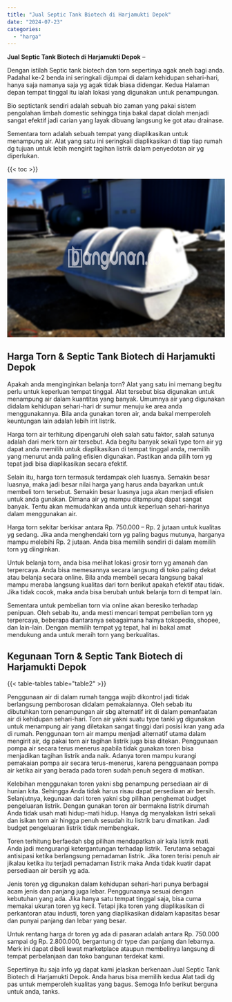 ```yaml
---
title: "Jual Septic Tank Biotech di Harjamukti Depok"
date: "2024-07-23"
categories: 
  - "harga"
---
```


**Jual Septic Tank Biotech di Harjamukti Depok** –

Dengan istilah Septic tank biotech dan torn sepertinya agak aneh bagi anda. Padahal ke-2 benda ini seringkali dijumpai di dalam kehidupan sehari-hari, hanya saja namanya saja yg agak tidak biasa didengar. Kedua Halaman depan tempat tinggal itu ialah lokasi yang digunakan untuk penampungan.

Bio septictank sendiri adalah sebuah bio zaman yang pakai sistem pengolahan limbah domestic sehingga tinja bakal dapat diolah menjadi sangat efektif jadi carian yang layak dibuang langsung ke got atau drainase.

Sementara torn adalah sebuah tempat yang diaplikasikan untuk menampung air. Alat yang satu ini seringkali diaplikasikan di tiap tiap rumah dg tujuan untuk lebih mengirit tagihan listrik dalam penyedotan air yg diperlukan.

{{< toc >}}

![Jual Septic Tank Biotech di Harjamukti Depok](/images/jual-bio-septictank-05.png)

## Harga Torn & Septic Tank Biotech di Harjamukti Depok

Apakah anda menginginkan belanja torn? Alat yang satu ini memang begitu perlu untuk keperluan tempat tinggal. Alat tersebut bisa digunakan untuk menampung air dalam kuantitas yang banyak. Umumnya air yang digunakan didalam kehidupan sehari-hari dr sumur menuju ke area anda menggunakannya. Bila anda gunakan toren air, anda bakal memperoleh keuntungan lain adalah lebih irit listrik.

Harga torn air terhitung dipengaruhi oleh salah satu faktor, salah satunya adalah dari merk torn air tersebut. Ada begitu banyak sekali type torn air yg dapat anda memilih untuk diaplikasikan di tempat tinggal anda, memilih yang menurut anda paling efisien digunakan. Pastikan anda pilih torn yg tepat jadi bisa diaplikasikan secara efektif.

Selain itu, harga torn termasuk terdampak oleh luasnya. Semakin besar luasnya, maka jadi besar nilai harga yang harus anda bayarkan untuk membeli torn tersebut. Semakin besar luasnya juga akan menjadi efisien untuk anda gunakan. Dimana air yg mampu ditampung dapat sangat banyak. Tentu akan memudahkan anda untuk keperluan sehari-harinya dalam menggunakan air.

Harga torn sekitar berkisar antara Rp. 750.000 – Rp. 2 jutaan untuk kualitas yg sedang. Jika anda menghendaki torn yg paling bagus mutunya, harganya mampu melebihi Rp. 2 jutaan. Anda bisa memilih sendiri di dalam memilih torn yg diinginkan.

Untuk belanja torn, anda bisa melihat lokasi grosir torn yg amanah dan terpercaya. Anda bisa memesannya secara langsung di toko paling dekat atau belanja secara online. Bila anda membeli secara langsung bakal mampu meraba langsung kualitas dari torn berikut apakah efektif atau tidak. Jika tidak cocok, maka anda bisa berubah untuk belanja torn di tempat lain.

Sementara untuk pembelian torn via online akan beresiko terhadap penipuan. Oleh sebab itu, anda mesti mencari tempat pembelian torn yg terpercaya, beberapa diantaranya sebagaimana halnya tokopedia, shopee, dan lain-lain. Dengan memilih tempat yg tepat, hal ini bakal amat mendukung anda untuk meraih torn yang berkualitas.

## Kegunaan Torn & Septic Tank Biotech di Harjamukti Depok

{{< table-tables table="table2" >}}

Penggunaan air di dalam rumah tangga wajib dikontrol jadi tidak berlangsung pemborosan didalam pemakaiannya. Oleh sebab itu dibutuhkan torn penampungan air sbg alternatif irit di dalam pemanfaatan air di kehidupan sehari-hari. Torn air yakni suatu type tanki yg digunakan untuk menampung air yang diletakan sangat tinggi dari posisi kran yang ada di rumah. Penggunaan torn air mampu menjadi alternatif utama dalam mengirit air, dg pakai torn air tagihan listrik juga bisa ditekan. Penggunaan pompa air secara terus menerus apabila tidak gunakan toren bisa menjadikan tagihan listrik anda naik. Adanya toren mampu kurangi pemakaian pompa air secara terus-menerus, karena pengguanaan pompa air ketika air yang berada pada toren sudah penuh segera di matikan.

Kelebihan menggunakan toren yakni sbg penampung persediaan air di hunian kita. Sehingga Anda tidak harus risau dapat persediaan air bersih. Selanjutnya, kegunaan dari toren yakni sbg pilihan penghemat budget pengeluaran listrik. Dengan gunakan toren air bermakna listrik dirumah Anda tidak usah mati hidup-mati hidup. Hanya dg menyalakan listri sekali dan isikan torn air hingga penuh sesudah itu listrik baru dimatikan. Jadi budget pengeluaran listrik tidak membengkak.

Toren terhitung berfaedah sbg pilihan mendapatkan air kala listrik mati. Anda jadi mengurangi ketergantungan terhadap listrik. Terutama sebagai antisipasi ketika berlangsung pemadaman listrik. Jika toren terisi penuh air jikalau ketika itu terjadi pemadaman listrik maka Anda tidak kuatir dapat persediaan air bersih yg ada.

Jenis toren yg digunakan dalam kehidupan sehari-hari punya berbagai acam jenis dan panjang juga lebar. Penggunaanya sesuai dengan kebutuhan yang ada. Jika hanya satu tempat tinggal saja, bisa cuma memakai ukuran toren yg kecil. Tetapi jika toren yang diaplikasikan di perkantoran atau industi, toren yang diaplikasikan didalam kapasitas besar dan punyai panjang dan lebar yang besar.

Untuk rentang harga dr toren yg ada di pasaran adalah antara Rp. 750.000 sampai dg Rp. 2.800.000, bergantung dr type dan panjang dan lebarnya. Merk ini dapat dibeli lewat marketplace ataupun membelinya langsung di tempat perbelanjaan dan toko bangunan terdekat kami.

Sepertinya itu saja info yg dapat kami jelaskan berkenaan Jual Septic Tank Biotech di Harjamukti Depok. Anda harus bisa memilih kedua Alat tadi dg pas untuk memperoleh kualitas yang bagus. Semoga Info berikut berguna untuk anda, tanks.
